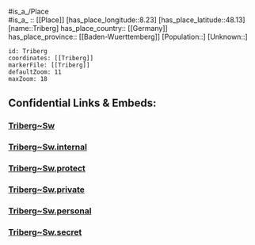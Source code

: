﻿---
location: [48.13,8.23] 
mapzoom: [7,12] 
mapmarker: city 
type: City
tags:
- geo/City


SpocWebEntityId: 34975
isDeleted: false
confidential: public

---
#is_a_/Place  
#is_a_ :: [[Place]] 
[has_place_longitude::8.23] 
[has_place_latitude::48.13] 
[name::Triberg] 
has_place_country:: [[Germany]]  
has_place_province:: [[Baden-Wuerttemberg]] 
[Population::] 
[Unknown::] 


```leaflet
id: Triberg
coordinates: [[Triberg]] 
markerFile: [[Triberg]] 
defaultZoom: 11 
maxZoom: 18
```


## Confidential Links & Embeds: 

### [Triberg~Sw](/_public/Earth/Continent/Europe/Europe~Central/Germany/Germany~West/Baden-Wuerttemberg/counties~BW/Schwarzwald-Baar/cities~Baar~Schwarzw/Raumschaft_Triberg/boroughs~Triberg/Triberg~Sw.md) 

### [Triberg~Sw.internal](/_internal/Earth/Continent/Europe/Europe~Central/Germany/Germany~West/Baden-Wuerttemberg/counties~BW/Schwarzwald-Baar/cities~Baar~Schwarzw/Raumschaft_Triberg/boroughs~Triberg/Triberg~Sw.internal.md) 

### [Triberg~Sw.protect](/_protect/Earth/Continent/Europe/Europe~Central/Germany/Germany~West/Baden-Wuerttemberg/counties~BW/Schwarzwald-Baar/cities~Baar~Schwarzw/Raumschaft_Triberg/boroughs~Triberg/Triberg~Sw.protect.md) 

### [Triberg~Sw.private](/_private/Earth/Continent/Europe/Europe~Central/Germany/Germany~West/Baden-Wuerttemberg/counties~BW/Schwarzwald-Baar/cities~Baar~Schwarzw/Raumschaft_Triberg/boroughs~Triberg/Triberg~Sw.private.md) 

### [Triberg~Sw.personal](/_personal/Earth/Continent/Europe/Europe~Central/Germany/Germany~West/Baden-Wuerttemberg/counties~BW/Schwarzwald-Baar/cities~Baar~Schwarzw/Raumschaft_Triberg/boroughs~Triberg/Triberg~Sw.personal.md) 

### [Triberg~Sw.secret](/_secret/Earth/Continent/Europe/Europe~Central/Germany/Germany~West/Baden-Wuerttemberg/counties~BW/Schwarzwald-Baar/cities~Baar~Schwarzw/Raumschaft_Triberg/boroughs~Triberg/Triberg~Sw.secret.md) 
